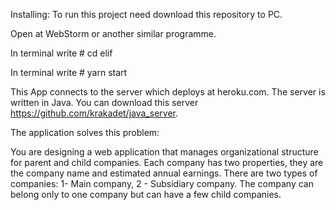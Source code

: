 
Installing:
To run this project need download this repository to PC.

Open at WebStorm or another similar programme.

In terminal write # cd elif

In terminal write # yarn start

This App connects to the server which deploys at heroku.com.
The server is written in Java.
You can download this server https://github.com/krakadet/java_server.


The application solves this problem:

You are designing a web application that manages organizational structure for parent and child companies.
Each company has two properties, they are the company name and estimated annual earnings.
There are two types of companies: 1- Main company, 2 - Subsidiary company.
The company can belong only to one company but can have a few child companies.
